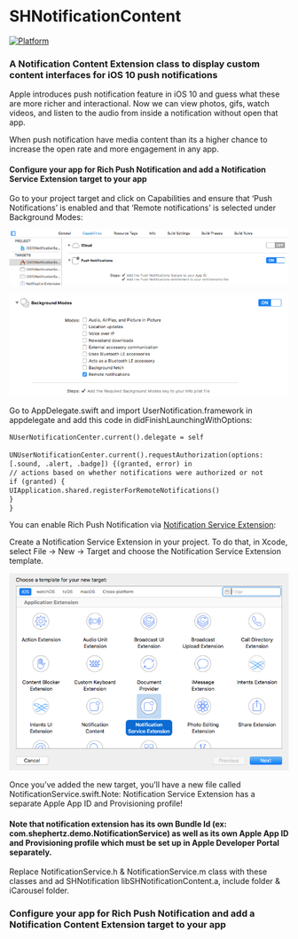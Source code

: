 # SHNotificationContent

[![Platform](https://img.shields.io/cocoapods/p/CTNotificationContent.svg?style=flat)]()

### A Notification Content Extension class to display custom content interfaces for iOS 10 push notifications

Apple introduces push notification feature in iOS 10 and guess what these are more richer and interactional. Now we can view photos, gifs, watch videos, and listen to the audio from inside a notification without open that app.

When push notification have media content than its a higher chance to increase the open rate and more engagement in any app.

#### Configure your app for Rich Push Notification and add a Notification Service Extension target to your app

Go to your project target and click on Capabilities and ensure that ‘Push Notifications’ is enabled and that ‘Remote notifications’ is selected under Background Modes:

![Capabilities](images/Capabilities.png)

![EnablePushNotifications](images/enableRemoteNoti.png)

Go to AppDelegate.swift and import UserNotification.framework in appdelegate and add this code in didFinishLaunchingWithOptions:

```
NUserNotificationCenter.current().delegate = self

UNUserNotificationCenter.current().requestAuthorization(options: [.sound, .alert, .badge]) {(granted, error) in
// actions based on whether notifications were authorized or not
if (granted) {
UIApplication.shared.registerForRemoteNotifications()
}
}
```
You can enable Rich Push Notification via [Notification Service Extension](https://developer.apple.com/documentation/usernotifications/unnotificationserviceextension):

Create a Notification Service Extension in your project. To do that, in Xcode, select File -> New -> Target and choose the Notification Service Extension template.

![EnableNotificationServiceExtension](images/NSE.png)

Once you’ve added the new target, you’ll have a new file called NotificationService.swift.Note: Notification Service Extension has a separate Apple App ID and Provisioning profile!
#### Note that notification extension has its own Bundle Id (ex: com.shephertz.demo.NotificationService) as well as its own Apple App ID and Provisioning profile which must be set up in Apple Developer Portal separately.

Replace NotificationService.h & NotificationService.m class with these classes and ad SHNotification libSHNotificationContent.a, include folder & iCarousel folder.




### Configure your app for Rich Push Notification and add a Notification Content Extension target to your app
